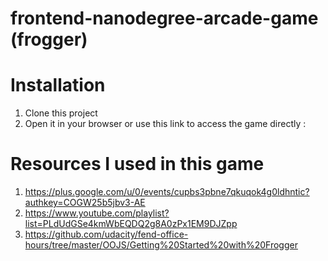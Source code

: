 frontend-nanodegree-arcade-game (frogger)
===============================
# Installation
1. Clone this project
2. Open it in your browser or use this link to access the game directly : 
# Resources I used in this game
1. https://plus.google.com/u/0/events/cupbs3pbne7qkuqok4g0ldhntic?authkey=COGW25b5jbv3-AE
2. https://www.youtube.com/playlist?list=PLdUdGSe4kmWbEQDQ2g8A0zPx1EM9DJZpp
3. https://github.com/udacity/fend-office-hours/tree/master/OOJS/Getting%20Started%20with%20Frogger
